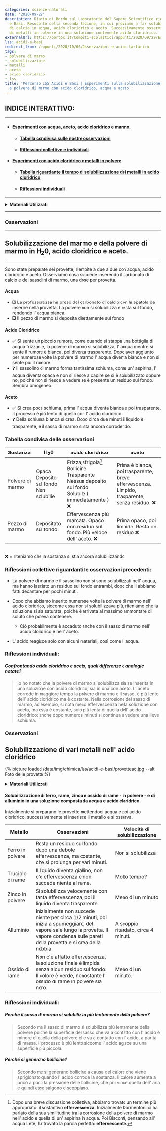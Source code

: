 ```yaml
---
categories: scienze-naturali
date: '2020-09-29'
description: Diario di Bordo sul Laboratorio del Sapere Scientifico riguardante Acidi
  e Basi. Resoconto della seconda lezione, in cui proviamo a far solubilizzare carbonato
  di calcio in acqua, acido cloridrico e aceto. Successivamente osserviamo la solubilizzazione
  di metalli in polvere in una soluzione contenente acido cloridrico.
externalUrl: https://bortox.it/Compiti-scolastici/appunti/2020/09/29/Esperimenti-solubilizzazione-con-acidi.html
lss: acidi-e-basi
redirect_from: /appunti/2020/10/06/Osservazioni-e-acido-tartarico
tags:
- polvere di marmo
- solubilizzazione
- metalli
- aceto
- acido cloridrico
- lss
title: 'Percorso LSS Acidi e Basi | Esperimenti sulla solubilizzazione di metalli
  e polvere di marmo con acido cloridrico, acqua e aceto '
---
```


<div class="nottoprint" markdown="1">


## INDICE INTERATTIVO:<a name="int"></a>
---
* #### [Esperimenti con acqua, aceto, acido cloridrico e marmo.](#eaaacm)
  * #### [Tabella condivisa sulle nostre osservazioni](#tcd)
  * #### [Riflessioni collettive e individuali](#dfo)
* #### [Esperimenti con acido cloridrico e metalli in polvere](#tmn)
  * #### [Tabella riguardante il tempo di solubilizzazione dei metalli in acido cloridrico](#tab)
  * #### [Riflessioni individuali](#rfi)
---


</div>

<details>
  <summary><b>Materiali Utilizzati</b></summary>
  
  • 2 provette con aceto bianco<br>
  • 2 provette con acqua<br>
  • 2 provette con acido cloridrico<br>
  • Sassolini di Marmo<br>
  • Carbonato di Calcio ( polvere di marmo )<br>
  • Guanti<br>
  • Spatola ( per inserire la polvere di marmo nelle provette )<br>

</details>

---

### Osservazioni

---

## Solubilizzazione del marmo e della polvere di marmo in H<sub>2</sub>0, acido cloridrico e aceto.<a name="eaaacm"></a>

---

Sono state preparate sei provette, riempite a due a due con acqua, acido cloridrico e aceto. Osserviamo cosa succede inserendo il carbonato di calcio e dei sassolini di marmo, una dose per provetta.


####  Acqua
- ❎ La professoressa ha preso del carbonato di calcio con la spatola da inserire nella provetta. La polvere non si solubilizza e resta sul fondo, rendendo l' acqua bianca.
- ❎ Il pezzo di marmo si deposita direttamente sul fondo

#### Acido Cloridrico
- ✅ Si sente un piccolo rumore, come quando si stappa una bottiglia di acqua frizzante, la polvere di marmo si solubilizza, l' acqua mentre si sente il rumore è bianca, poi diventa trasparente. Dopo aver aggiunto per numerose volte la polvere di marmo l' acqua diventa bianca e non si sente più il rumore.
- ❓ Il sassolino di marmo forma tantissima schiuma, come un' aspirina, l' acqua diventa opaca e non si riesce a capire se si è solubilizzato oppure no, poiché non si riesce a vedere se è presente un residuo sul fondo. Sembra omogeneo.


#### Aceto


- ✅ Si crea poca schiuma, prima l' acqua diventa bianca e poi trasparente. Il processo è più lento di quello con l' acido cloridrico.
- ❓ Della schiuma bianca si crea. Dopo circa due minuti il liquido è trasparente, e il sasso di marmo si sta ancora corrodendo.

### Tabella condivisa delle osservazioni<a name="tcd"></a>


|Sostanza|H<sub>2</sub>0|acido cloridrico|aceto|
|---|---|---|---|
Polvere di marmo|Opaca<br>Deposito sul fondo<br>Non solubilie|Frizza,sfrigola[^1]<br>Bollicine<br>Trasparente<br>Nessun deposito sul fondo<br>Solubile ( immediatamente ) ❌|Prima è bianca, poi trasparente, breve effervescenza. Limpido, trasparente, senza residuo. ❌
Pezzo di marmo|Depositato sul fondo.|Effervescenza più marcata. Opaco con residuo sul fondo. Più veloce dell' aceto. ❌|Prima opaco, poi limpido. Resta un residuo  ❌


[^1]: Dopo una breve discussione collettiva, abbiamo trovato un termine più appropriato: il sostantivo **effervescenza**. Inizialmente Dormentoni ci ha parlato della sua similitudine tra la corrosione della polvere di marmo nell' acido e quella di un' aspirina in acqua. Poi Bisconti, pensando all' acqua Lete, ha trovato la parola perfetta: **effervescente**.



<br> ❌ = riteniamo che la sostanza si stia ancora solubilizzando.

 
### Riflessioni collettive riguardanti le osservazioni precedenti:<a name="dfo"></a>


- La polvere di marmo e il sassolino non si sono solubilizzati nell' acqua, ma hanno lasciato un residuo sul fondo entrambi, dopo che li abbiamo fatti decantare per pochi minuti.

- Dopo che abbiamo inserito numerose volte la polvere di marmo nell' acido cloridrico, siccome essa non si solubilizzava più, riteniamo che la soluzione si sia saturata, poiché è arrivata al massimo ammontare di soluto che poteva contenere.
  - Ciò probabilmente è accaduto anche con il sasso di marmo nell' acido cloridrico e nell' aceto.
- L' acido reagisce solo con alcuni materiali, così come l' acqua.


### Riflessioni individuali:


##### Confrontando acido cloridrico e aceto, quali differenze e analogie notate?


> Io ho notato che la polvere di marmo si solubilizza sia se inserita in una soluzione con acido cloridrico, sia in una con aceto. L’ aceto corrode in maggiore tempo la polvere di marmo e il sasso, è più lento dell’ acido cloridrico ma è costante. Nella corrosione del sasso di marmo, ad esempio, si nota meno effervescenza nella soluzione con aceto, ma essa è costante, solo più lenta di quella dell’ acido cloridrico: anche dopo numerosi minuti si continua a vedere una lieve schiuma.

### Osservazioni<a name="tmn"></a>

## Solubilizzazione di vari metalli nell' acido cloridrico

{% picture loaded /data/img/chimica/lss/acidi-e-basi/provetteac.jpg --alt Foto delle provette %}


<details>
  <summary><b>Materiali Utilizzati</b></summary>
  
  • 5 provette contenenti acido cloridrico e acqua<br>
  • Alluminio ( carta stagnola )<br>
  • Zinco in polvere<br>
  • Ferro in polvere<br>
  • Truciolo di rame<br>
  • Ossido di rame<br>
</details>
  
#### Solubilizzazione di ferro, rame, zinco e ossido di rame - in polvere - e di alluminio in una soluzione composta da acqua e acido cloridrico.<a name="tab"></a>

Inizialmente si preparano le provette mettendoci acqua e poi acido cloridrico, successivamente si inserisce il metallo e si osserva.


Metallo|Osservazioni|Velocità di solubilizzazione|
|---|---|---|
Ferro in polvere|Resta un residuo sul fondo dopo una debole effervescenza, ma costante, che si prolunga per vari minuti.|Non si solubilizza
Truciolo di rame|Il liquido diventa giallino, non c'è effervescenza e non succede niente al rame.| Molto tempo?
Zinco in polvere|Si solubilizza velocemente con tanta effervescenza, poi il liquido diventa trasparente.|Meno di un minuto
Alluminio|Inizialmente non succede niente per circa 1/2 minuti, poi inizia a spumeggiare, del vapore sale lungo la provetta. Il vapore condensa sulle pareti della provetta e si crea della nebbia.|A scoppio ritardato, circa 4 minuti.
Ossido di rame|Non c'è affatto effervescenza, la soluzione finale è limpida senza alcun residuo sul fondo. Il colore è verde, nonostante l' ossido di rame in polvere sia nero.|Meno di un minuto.


### Riflessioni individuali:<a name="rfi"></a>


##### Perché il sasso di marmo si solubilizza più lentamente della polvere?

> Secondo me il sasso di marmo si solubilizza più lentamente della polvere poichè la superficie del sasso che va a contatto con l' acido è minore di quella della polvere che va a contatto con l' acido, a parità di massa. Il processo è più lento siccome l' acido agisce su una superficie più piccola.

##### Perché si generano bollicine?

> Secondo me si generano bollicine a causa del calore che viene sprigionato quando l' acido corrode la sostanza. Il calore aumenta a poco a poco la pressione delle bollicine, che poi vince quella dell' aria e quindi esse salgono e scoppiano.